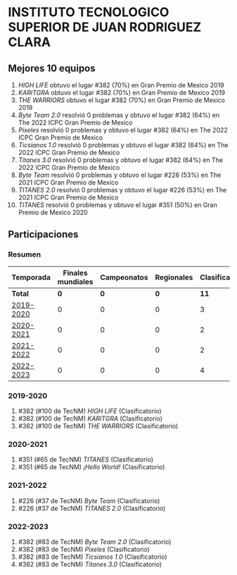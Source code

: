 # INSTITUTO TECNOLOGICO SUPERIOR DE JUAN RODRIGUEZ CLARA

## Mejores 10 equipos

1. _HIGH LIFE_ obtuvo el lugar #382 (70%) en Gran Premio de Mexico 2019
1. _KARITGRA_ obtuvo el lugar #382 (70%) en Gran Premio de Mexico 2019
1. _THE WARRIORS_ obtuvo el lugar #382 (70%) en Gran Premio de Mexico 2019
1. _Byte Team 2.0_ resolvió 0 problemas y obtuvo el lugar #382 (64%) en The 2022 ICPC Gran Premio de Mexico
1. _Pixeles_ resolvió 0 problemas y obtuvo el lugar #382 (64%) en The 2022 ICPC Gran Premio de Mexico
1. _Ticsianos 1.0_ resolvió 0 problemas y obtuvo el lugar #382 (64%) en The 2022 ICPC Gran Premio de Mexico
1. _Titanes 3.0_ resolvió 0 problemas y obtuvo el lugar #382 (64%) en The 2022 ICPC Gran Premio de Mexico
1. _Byte Team_ resolvió 0 problemas y obtuvo el lugar #226 (53%) en The 2021 ICPC Gran Premio de Mexico
1. _TITANES 2.0_ resolvió 0 problemas y obtuvo el lugar #226 (53%) en The 2021 ICPC Gran Premio de Mexico
1. _TITANES_ resolvió 0 problemas y obtuvo el lugar #351 (50%) en Gran Premio de Mexico 2020

## Participaciones

### Resumen

| Temporada | Finales mundiales | Campeonatos | Regionales | Clasificatorios | Equipos |
| --- | --- | --- | --- | --- | --- |
| **Total** | **0** | **0** | **0** | **11** | **11** |
| [2019-2020](#2019-2020) | 0 | 0 | 0 | 3 | 3 |
| [2020-2021](#2020-2021) | 0 | 0 | 0 | 2 | 2 |
| [2021-2022](#2021-2022) | 0 | 0 | 0 | 2 | 2 |
| [2022-2023](#2022-2023) | 0 | 0 | 0 | 4 | 4 |

### 2019-2020

1. #382 (#100 de TecNM) _HIGH LIFE_ (Clasificatorio)
1. #382 (#100 de TecNM) _KARITGRA_ (Clasificatorio)
1. #382 (#100 de TecNM) _THE WARRIORS_ (Clasificatorio)

### 2020-2021

1. #351 (#65 de TecNM) _TITANES_ (Clasificatorio)
1. #351 (#65 de TecNM) _¡Hello World!_ (Clasificatorio)

### 2021-2022

1. #226 (#37 de TecNM) _Byte Team_ (Clasificatorio)
1. #226 (#37 de TecNM) _TITANES 2.0_ (Clasificatorio)

### 2022-2023

1. #382 (#83 de TecNM) _Byte Team 2.0_ (Clasificatorio)
1. #382 (#83 de TecNM) _Pixeles_ (Clasificatorio)
1. #382 (#83 de TecNM) _Ticsianos 1.0_ (Clasificatorio)
1. #382 (#83 de TecNM) _Titanes 3.0_ (Clasificatorio)



